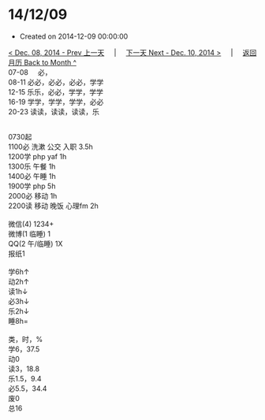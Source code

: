# 14/12/09

- Created on 2014-12-09 00:00:00

[< Dec. 08, 2014 - Prev 上一天](/_archived/lifelogs/2014/12/d08.md) &nbsp; &nbsp; | &nbsp; &nbsp; [下一天 Next - Dec. 10, 2014 >](/_archived/lifelogs/2014/12/d10.md) &nbsp; &nbsp; |  &nbsp; &nbsp; [返回月历 Back to Month ^](/_archived/lifelogs/2014/12/index.md)
<br/>07-08     必，<br/>08-11 必必，必必，必必，学学<br/>12-15 乐乐，必必，学学，学学<br/>16-19 学学，学学，学学，必必<br/>20-23 读读，读读，读读，乐<div><br/></div>0730起<br/>1100必 洗漱 公交 入职 3.5h<br/>1200学 php yaf 1h<br/>1300乐 午餐 1h<br/>1400必 午睡 1h<br/>1900学 php 5h<br/>2000必 移动 1h<br/>2200读 移动 晚饭 心理fm 2h<div><br/></div>微信(4) 1234+<br/>微博(1 临睡) 1<br/>QQ(2 午/临睡) 1X<br/>报纸1<div><br/></div>学6h↑ <br/>动2h↑ <br/>读1h↓ <br/>必3h↓ <br/>乐2h↓ <br/>睡8h=<div><br/></div>类，时，%<br/>学6，37.5<br/>动0<br/>读3，18.8<br/>乐1.5，9.4<br/>必5.5，34.4<br/>废0<br/>总16<br/>
